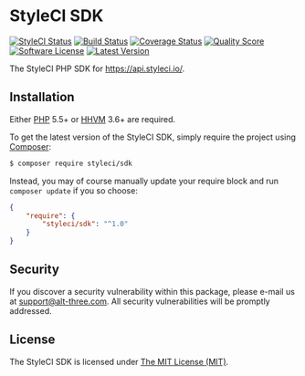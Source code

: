 # StyleCI SDK

[![StyleCI Status](https://styleci.io/repos/55061376/shield)](https://styleci.io/repos/55061376)
[![Build Status](https://img.shields.io/travis/StyleCI/SDK/master.svg?style=flat-square)](https://travis-ci.org/StyleCI/SDK)
[![Coverage Status](https://img.shields.io/scrutinizer/coverage/g/StyleCI/SDK.svg?style=flat-square)](https://scrutinizer-ci.com/g/StyleCI/SDK/code-structure)
[![Quality Score](https://img.shields.io/scrutinizer/g/StyleCI/SDK.svg?style=flat-square)](https://scrutinizer-ci.com/g/StyleCI/SDK)
[![Software License](https://img.shields.io/badge/license-MIT-brightgreen.svg?style=flat-square)](LICENSE)
[![Latest Version](https://img.shields.io/github/release/StyleCI/SDK.svg?style=flat-square)](https://github.com/StyleCI/SDK/releases)

The StyleCI PHP SDK for https://api.styleci.io/.


## Installation

Either [PHP](https://php.net) 5.5+ or [HHVM](http://hhvm.com) 3.6+ are required.

To get the latest version of the StyleCI SDK, simply require the project using [Composer](https://getcomposer.org):

```bash
$ composer require styleci/sdk
```

Instead, you may of course manually update your require block and run `composer update` if you so choose:

```json
{
    "require": {
        "styleci/sdk": "^1.0"
    }
}
```


## Security

If you discover a security vulnerability within this package, please e-mail us at support@alt-three.com. All security vulnerabilities will be promptly addressed.


## License

The StyleCI SDK is licensed under [The MIT License (MIT)](LICENSE).
